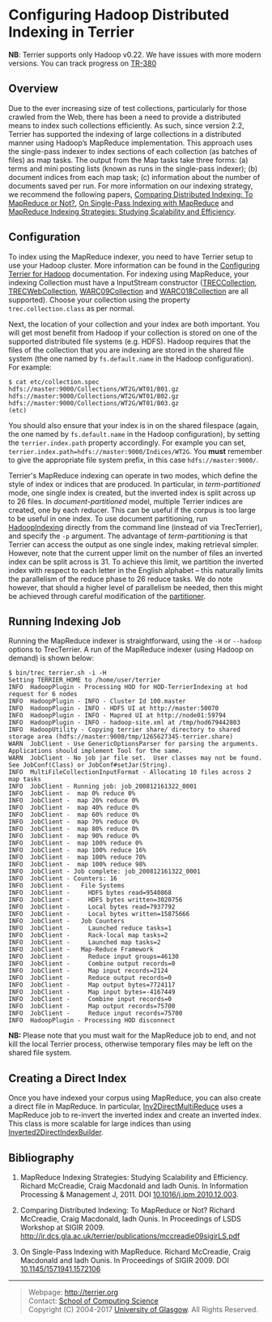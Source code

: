 

Configuring Hadoop Distributed Indexing in Terrier
==================================================

**NB**: Terrier supports only Hadoop v0.22. We have issues with more modern versions. You can track progress on [TR-380](http://terrier.org/issues/browse/TR-380)

Overview
--------

Due to the ever increasing size of test collections, particularly for those crawled from the Web, there has been a need to provide a distributed means to index such collections efficiently. As such, since version 2.2, Terrier has supported the indexing of large collections in a distributed manner using Hadoop’s MapReduce implementation. This approach uses the single-pass indexer to index sections of each collection (as batches of files) as map tasks. The output from the Map tasks take three forms: (a) terms and mini posting lists (known as runs in the single-pass indexer); (b) document indices from each map task; (c) information about the number of documents saved per run. For more information on our indexing strategy, we recommend the following papers, [Comparing Distributed Indexing: To MapReduce or Not?](http://ir.dcs.gla.ac.uk/terrier/publications/mccreadie09sigirLS.pdf), [On Single-Pass Indexing with MapReduce](http://ir.dcs.gla.ac.uk/terrier/publications/sigir09_mccreadie_mapreduce.pdf) and [MapReduce Indexing Strategies: Studying Scalability and Efficiency](http://dx.doi.org/10.1016/j.ipm.2010.12.003).

Configuration
-------------

To index using the MapReduce indexer, you need to have Terrier setup to use your Hadoop cluster. More information can be found in the [Configuring Terrier for Hadoop](hadoop_configuration.md) documentation. For indexing using MapReduce, your indexing Collection must have a InputStream constructor ([TRECCollection](javadoc/org/terrier/indexing/TRECCollection.html), [TRECWebCollection](javadoc/org/terrier/indexing/TRECWebCollection.html), [WARC09Collection](javadoc/org/terrier/indexing/WARC09Collection.html) and [WARC018Collection](javadoc/org/terrier/indexing/WARC018Collection.html) are all supported). Choose your collection using the property `trec.collection.class` as per normal.

Next, the location of your collection and your index are both important. You will get most benefit from Hadoop if your collection is stored on one of the supported distributed file systems (e.g. HDFS). Hadoop requires that the files of the collection that you are indexing are stored in the shared file system (the one named by `fs.default.name` in the Hadoop configuration). For example:

    $ cat etc/collection.spec
    hdfs://master:9000/Collections/WT2G/WT01/B01.gz
    hdfs://master:9000/Collections/WT2G/WT01/B02.gz
    hdfs://master:9000/Collections/WT2G/WT01/B03.gz
    (etc)

You should also ensure that your index is in on the shared filespace (again, the one named by `fs.default.name` in the Hadoop configuration), by setting the `terrier.index.path` property accordingly. For example you can set, `terrier.index.path=hdfs://master:9000/Indices/WT2G`. You **must** remember to give the appropriate file system prefix, in this case `hdfs://master:9000/`.

Terrier's MapReduce indexing can operate in two modes, which define the style of index or indices that are produced. In particular, in *term-partitioned* mode, one single index is created, but the inverted index is split across up to 26 files. In *document-partitioned* model, multiple Terrier indices are created, one by each reducer. This can be useful if the corpus is too large to be useful in one index. To use document partitioning, run [HadoopIndexing](javadoc/org/terrier/applications/HadoopIndexing.html) directly from the command line (instead of via TrecTerrier), and specify the `-p` argument. The advantage of *term-partitioning* is that Terrier can access the output as one single index, making retrieval simpler. However, note that the current upper limit on the number of files an inverted index can be split across is 31. To achieve this limit, we partition the inverted index with respect to each letter in the English alphabet – this naturally limits the parallelism of the reduce phase to 26 reduce tasks. We do note however, that should a higher level of parallelism be needed, then this might be achieved through careful modification of the [partitioner](javadoc/org/terrier/structures/indexing/singlepass/hadoop/SplitEmittedTerm.html).

Running Indexing Job
--------------------

Running the MapReduce indexer is straightforward, using the `-H` or `--hadoop` options to TrecTerrier. A run of the MapReduce indexer (using Hadoop on demand) is shown below:

    $ bin/trec_terrier.sh -i -H
    Setting TERRIER_HOME to /home/user/terrier
    INFO  HadoopPlugin - Processing HOD for HOD-TerrierIndexing at hod request for 6 nodes
    INFO  HadoopPlugin - INFO - Cluster Id 100.master
    INFO  HadoopPlugin - INFO - HDFS UI at http://master:50070
    INFO  HadoopPlugin - INFO - Mapred UI at http://node01:59794
    INFO  HadoopPlugin - INFO - hadoop-site.xml at /tmp/hod679442803
    INFO  HadoopUtility - Copying terrier share/ directory to shared storage area (hdfs://master:9000/tmp/1265627345-terrier.share)
    WARN  JobClient - Use GenericOptionsParser for parsing the arguments. Applications should implement Tool for the same.
    WARN  JobClient - No job jar file set.  User classes may not be found. See JobConf(Class) or JobConf#setJar(String).
    INFO  MultiFileCollectionInputFormat - Allocating 10 files across 2 map tasks
    INFO  JobClient - Running job: job_200812161322_0001
    INFO  JobClient -  map 0% reduce 0%
    INFO  JobClient -  map 20% reduce 0%
    INFO  JobClient -  map 40% reduce 0%
    INFO  JobClient -  map 60% reduce 0%
    INFO  JobClient -  map 70% reduce 0%
    INFO  JobClient -  map 80% reduce 0%
    INFO  JobClient -  map 90% reduce 0%
    INFO  JobClient -  map 100% reduce 0%
    INFO  JobClient -  map 100% reduce 16%
    INFO  JobClient -  map 100% reduce 70%
    INFO  JobClient -  map 100% reduce 98%
    INFO  JobClient - Job complete: job_200812161322_0001
    INFO  JobClient - Counters: 16
    INFO  JobClient -   File Systems
    INFO  JobClient -     HDFS bytes read=9540868
    INFO  JobClient -     HDFS bytes written=3020756
    INFO  JobClient -     Local bytes read=7937792
    INFO  JobClient -     Local bytes written=15875666
    INFO  JobClient -   Job Counters
    INFO  JobClient -     Launched reduce tasks=1
    INFO  JobClient -     Rack-local map tasks=2
    INFO  JobClient -     Launched map tasks=2
    INFO  JobClient -   Map-Reduce Framework
    INFO  JobClient -     Reduce input groups=46130
    INFO  JobClient -     Combine output records=0
    INFO  JobClient -     Map input records=2124
    INFO  JobClient -     Reduce output records=0
    INFO  JobClient -     Map output bytes=7724117
    INFO  JobClient -     Map input bytes=-4167449
    INFO  JobClient -     Combine input records=0
    INFO  JobClient -     Map output records=75700
    INFO  JobClient -     Reduce input records=75700
    INFO  HadoopPlugin - Processing HOD disconnect

**NB:** Please note that you must wait for the MapReduce job to end, and not kill the local Terrier process, otherwise temporary files may be left on the shared file system.

Creating a Direct Index
-----------------------

Once you have indexed your corpus using MapReduce, you can also create a direct file in MapReduce. In particular, [Inv2DirectMultiReduce](javadoc/org/terrier/structures/indexing/singlepass/hadoop/Inv2DirectMultiReduce.html) uses a MapReduce job to re-invert the inverted index and create an inverted index. This class is more scalable for large indices than using [Inverted2DirectIndexBuilder](javadoc/org/terrier/structures/indexing/singlepass/Inverted2DirectIndexBuilder.html).

Bibliography
------------

1.  MapReduce Indexing Strategies: Studying Scalability and Efficiency. Richard McCreadie, Craig Macdonald and Iadh Ounis. In Information Processing & Management J, 2011. DOI [10.1016/j.ipm.2010.12.003](http://dx.doi.org/10.1016/j.ipm.2010.12.003).

2.  Comparing Distributed Indexing: To MapReduce or Not? Richard McCreadie, Craig Macdonald, Iadh Ounis. In Proceedings of LSDS Workshop at SIGIR 2009. <http://ir.dcs.gla.ac.uk/terrier/publications/mccreadie09sigirLS.pdf>

3.  On Single-Pass Indexing with MapReduce. Richard McCreadie, Craig Macdonald and Iadh Ounis. In Proceedings of SIGIR 2009. DOI [10.1145/1571941.1572106](http://doi.acm.org/10.1145/1571941.1572106)

------------------------------------------------------------------------

> Webpage: <http://terrier.org>  
> Contact: [School of Computing Science](http://www.dcs.gla.ac.uk/)  
> Copyright (C) 2004-2017 [University of Glasgow](http://www.gla.ac.uk/). All Rights Reserved. 
